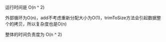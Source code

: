 

运行时间是 O(n ^ 2)

外部循环为O(n)，add不考虑重新分配大小为O(1)，trimToSize方法会引起数据整个的拷贝，所以复杂度也是O(n)

整体的时间负责度为 O(n ^ 2)

